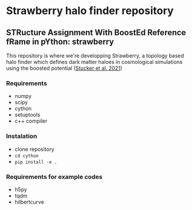 # Strawberry halo finder repository
## STRucture Assignment With BoostEd Reference fRame in pYthon: strawberry
This repository is where we're developping Strawberry, a topology based halo finder which defines dark matter haloes in cosmological simulations using the boosted potential (<a href="https://arxiv.org/abs/2107.13008">Stucker et al. 2021</a>)

### Requirements

- numpy
- scipy
- cython
- setuptools
- c++ compiler

### Instalation

- clone repository
- `cd cython`
- `pip install -e .`

### Requirements for example codes

- h5py
- tqdm
- hilbertcurve
